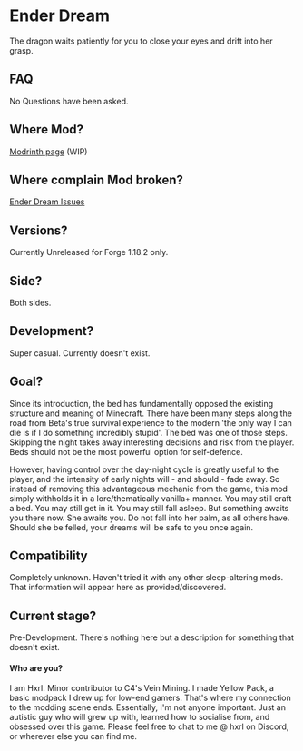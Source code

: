 # Ender Dream
The dragon waits patiently for you to close your eyes and drift into her grasp.

## FAQ
No Questions have been asked.

## Where Mod?
[Modrinth page](https://modrinth.com/project/ender-dream) (WIP)

## Where complain Mod broken?
[Ender Dream Issues](https://github.com/Hxrlio/EnderDream/issues)

## Versions?
Currently Unreleased for Forge 1.18.2 only.

## Side?
Both sides.

## Development?
Super casual. Currently doesn't exist.

## Goal?
Since its introduction, the bed has fundamentally opposed the existing structure and meaning of Minecraft. There have been many steps along the road from Beta's true survival experience to the modern 'the only way I can die is if I do something incredibly stupid'. The bed was one of those steps. Skipping the night takes away interesting decisions and risk from the player. Beds should not be the most powerful option for self-defence.

However, having control over the day-night cycle is greatly useful to the player, and the intensity of early nights will - and should - fade away. So instead of removing this advantageous mechanic from the game, this mod simply withholds it in a lore/thematically vanilla+ manner. You may still craft a bed. You may still get in it. You may still fall asleep. But something awaits you there now. She awaits you. Do not fall into her palm, as all others have. Should she be felled, your dreams will be safe to you once again.

## Compatibility
Completely unknown. Haven't tried it with any other sleep-altering mods. That information will appear here as provided/discovered.

## Current stage?
Pre-Development. There's nothing here but a description for something that doesn't exist.

#### Who are you?
I am Hxrl. Minor contributor to C4's Vein Mining. I made Yellow Pack, a basic modpack I drew up for low-end gamers. That's where my connection to the modding scene ends. Essentially, I'm not anyone important. Just an autistic guy who will grew up with, learned how to socialise from, and obsessed over this game. Please feel free to chat to me @ hxrl on Discord, or wherever else you can find me.
